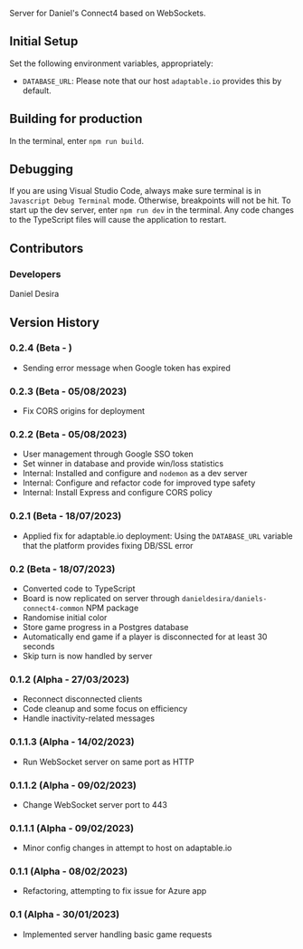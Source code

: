 Server for Daniel's Connect4 based on WebSockets.

## Initial Setup
Set the following environment variables, appropriately:
* `DATABASE_URL`: Please note that our host `adaptable.io` provides this by default. 

## Building for production
In the terminal, enter `npm run build`.

## Debugging
If you are using Visual Studio Code, always make sure terminal is in `Javascript Debug Terminal` mode. Otherwise, breakpoints 
will not be hit. To start up the dev server, enter `npm run dev` in the terminal. Any code changes to the TypeScript files 
will cause the application to restart.

## Contributors
### Developers
Daniel Desira

## Version History
### 0.2.4 (Beta - )
* Sending error message when Google token has expired

### 0.2.3 (Beta - 05/08/2023)
* Fix CORS origins for deployment

### 0.2.2 (Beta - 05/08/2023)
* User management through Google SSO token
* Set winner in database and provide win/loss statistics
* Internal: Installed and configure and `nodemon` as a dev server
* Internal: Configure and refactor code for improved type safety
* Internal: Install Express and configure CORS policy

### 0.2.1 (Beta - 18/07/2023)
* Applied fix for adaptable.io deployment: Using the `DATABASE_URL` variable that the platform provides fixing DB/SSL error

### 0.2 (Beta - 18/07/2023)
* Converted code to TypeScript
* Board is now replicated on server through `danieldesira/daniels-connect4-common` NPM package
* Randomise initial color
* Store game progress in a Postgres database
* Automatically end game if a player is disconnected for at least 30 seconds
* Skip turn is now handled by server

### 0.1.2 (Alpha - 27/03/2023)
* Reconnect disconnected clients
* Code cleanup and some focus on efficiency
* Handle inactivity-related messages

### 0.1.1.3 (Alpha - 14/02/2023)
* Run WebSocket server on same port as HTTP

### 0.1.1.2 (Alpha - 09/02/2023)
* Change WebSocket server port to 443

### 0.1.1.1 (Alpha - 09/02/2023)
* Minor config changes in attempt to host on adaptable.io

### 0.1.1 (Alpha - 08/02/2023)
* Refactoring, attempting to fix issue for Azure app

### 0.1 (Alpha - 30/01/2023)
* Implemented server handling basic game requests